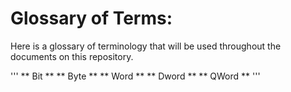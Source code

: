 # Glossary of Terms:

Here is a glossary of terminology that will be used throughout the documents on this repository. 

'''
** Bit **
** Byte **
** Word **
** Dword **
** QWord **
'''

